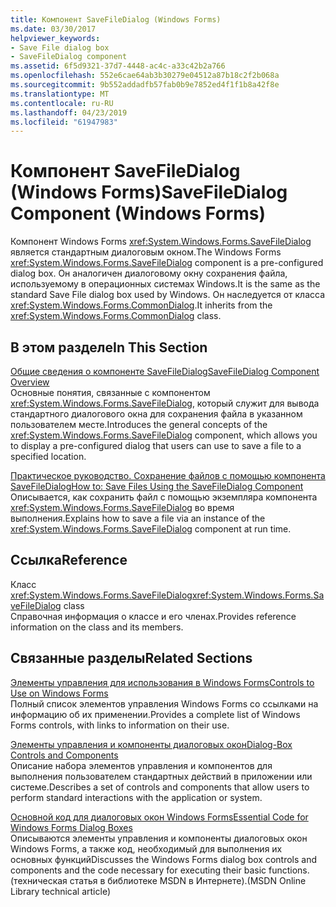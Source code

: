 ```yaml
---
title: Компонент SaveFileDialog (Windows Forms)
ms.date: 03/30/2017
helpviewer_keywords:
- Save File dialog box
- SaveFileDialog component
ms.assetid: 6f5d9321-37d7-4448-ac4c-a33c42b2a766
ms.openlocfilehash: 552e6cae64ab3b30279e04512a87b18c2f2b068a
ms.sourcegitcommit: 9b552addadfb57fab0b9e7852ed4f1f1b8a42f8e
ms.translationtype: MT
ms.contentlocale: ru-RU
ms.lasthandoff: 04/23/2019
ms.locfileid: "61947983"
---
```

# <a name="savefiledialog-component-windows-forms"></a><span data-ttu-id="8154f-102">Компонент SaveFileDialog (Windows Forms)</span><span class="sxs-lookup"><span data-stu-id="8154f-102">SaveFileDialog Component (Windows Forms)</span></span>
<span data-ttu-id="8154f-103">Компонент Windows Forms <xref:System.Windows.Forms.SaveFileDialog> является стандартным диалоговым окном.</span><span class="sxs-lookup"><span data-stu-id="8154f-103">The Windows Forms <xref:System.Windows.Forms.SaveFileDialog> component is a pre-configured dialog box.</span></span> <span data-ttu-id="8154f-104">Он аналогичен диалоговому окну сохранения файла, используемому в операционных системах Windows.</span><span class="sxs-lookup"><span data-stu-id="8154f-104">It is the same as the standard Save File dialog box used by Windows.</span></span> <span data-ttu-id="8154f-105">Он наследуется от класса <xref:System.Windows.Forms.CommonDialog>.</span><span class="sxs-lookup"><span data-stu-id="8154f-105">It inherits from the <xref:System.Windows.Forms.CommonDialog> class.</span></span>  
  
## <a name="in-this-section"></a><span data-ttu-id="8154f-106">В этом разделе</span><span class="sxs-lookup"><span data-stu-id="8154f-106">In This Section</span></span>  
 [<span data-ttu-id="8154f-107">Общие сведения о компоненте SaveFileDialog</span><span class="sxs-lookup"><span data-stu-id="8154f-107">SaveFileDialog Component Overview</span></span>](savefiledialog-component-overview-windows-forms.md)  
 <span data-ttu-id="8154f-108">Основные понятия, связанные с компонентом <xref:System.Windows.Forms.SaveFileDialog>, который служит для вывода стандартного диалогового окна для сохранения файла в указанном пользователем месте.</span><span class="sxs-lookup"><span data-stu-id="8154f-108">Introduces the general concepts of the <xref:System.Windows.Forms.SaveFileDialog> component, which allows you to display a pre-configured dialog that users can use to save a file to a specified location.</span></span>  
  
 [<span data-ttu-id="8154f-109">Практическое руководство. Сохранение файлов с помощью компонента SaveFileDialog</span><span class="sxs-lookup"><span data-stu-id="8154f-109">How to: Save Files Using the SaveFileDialog Component</span></span>](how-to-save-files-using-the-savefiledialog-component.md)  
 <span data-ttu-id="8154f-110">Описывается, как сохранить файл с помощью экземпляра компонента <xref:System.Windows.Forms.SaveFileDialog> во время выполнения.</span><span class="sxs-lookup"><span data-stu-id="8154f-110">Explains how to save a file via an instance of the <xref:System.Windows.Forms.SaveFileDialog> component at run time.</span></span>  
  
## <a name="reference"></a><span data-ttu-id="8154f-111">Ссылка</span><span class="sxs-lookup"><span data-stu-id="8154f-111">Reference</span></span>  
 <span data-ttu-id="8154f-112">Класс <xref:System.Windows.Forms.SaveFileDialog></span><span class="sxs-lookup"><span data-stu-id="8154f-112"><xref:System.Windows.Forms.SaveFileDialog> class</span></span>  
 <span data-ttu-id="8154f-113">Справочная информация о классе и его членах.</span><span class="sxs-lookup"><span data-stu-id="8154f-113">Provides reference information on the class and its members.</span></span>  
  
## <a name="related-sections"></a><span data-ttu-id="8154f-114">Связанные разделы</span><span class="sxs-lookup"><span data-stu-id="8154f-114">Related Sections</span></span>  
 [<span data-ttu-id="8154f-115">Элементы управления для использования в Windows Forms</span><span class="sxs-lookup"><span data-stu-id="8154f-115">Controls to Use on Windows Forms</span></span>](controls-to-use-on-windows-forms.md)  
 <span data-ttu-id="8154f-116">Полный список элементов управления Windows Forms со ссылками на информацию об их применении.</span><span class="sxs-lookup"><span data-stu-id="8154f-116">Provides a complete list of Windows Forms controls, with links to information on their use.</span></span>  
  
 [<span data-ttu-id="8154f-117">Элементы управления и компоненты диалоговых окон</span><span class="sxs-lookup"><span data-stu-id="8154f-117">Dialog-Box Controls and Components</span></span>](dialog-box-controls-and-components-windows-forms.md)  
 <span data-ttu-id="8154f-118">Описание набора элементов управления и компонентов для выполнения пользователем стандартных действий в приложении или системе.</span><span class="sxs-lookup"><span data-stu-id="8154f-118">Describes a set of controls and components that allow users to perform standard interactions with the application or system.</span></span>  
  
 [<span data-ttu-id="8154f-119">Основной код для диалоговых окон Windows Forms</span><span class="sxs-lookup"><span data-stu-id="8154f-119">Essential Code for Windows Forms Dialog Boxes</span></span>](https://go.microsoft.com/fwlink/?LinkID=102575)  
 <span data-ttu-id="8154f-120">Описываются элементы управления и компоненты диалоговых окон Windows Forms, а также код, необходимый для выполнения их основных функций</span><span class="sxs-lookup"><span data-stu-id="8154f-120">Discusses the Windows Forms dialog box controls and components and the code necessary for executing their basic functions.</span></span> <span data-ttu-id="8154f-121">(техническая статья в библиотеке MSDN в Интернете).</span><span class="sxs-lookup"><span data-stu-id="8154f-121">(MSDN Online Library technical article)</span></span>
